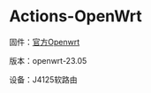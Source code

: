 # Actions-OpenWrt
固件：[官方Openwrt](https://github.com/openwrt/openwrt)

版本：openwrt-23.05

设备：J4125软路由
